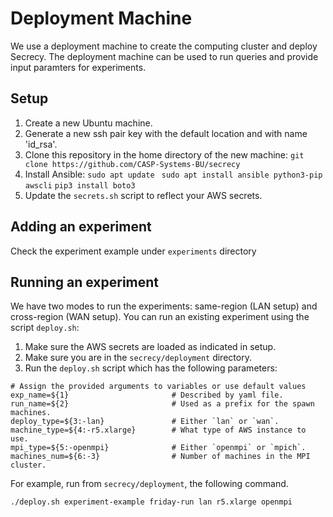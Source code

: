 # Deployment Machine
We use a deployment machine to create the computing cluster and deploy Secrecy. The deployment machine can be used to run queries and provide input paramters for experiments. 

## Setup
1. Create a new Ubuntu machine.
2. Generate a new ssh pair key with the default location and with name 'id_rsa'.
3. Clone this repository in the home directory of the new machine:
` git clone https://github.com/CASP-Systems-BU/secrecy `
4. Install Ansible: 
` sudo apt update `
` sudo apt install ansible python3-pip awscli`
` pip3 install boto3 `
5. Update the `secrets.sh` script to reflect your AWS secrets.

## Adding an experiment 
Check the experiment example under `experiments` directory

## Running an experiment
We have two modes to run the experiments: same-region (LAN setup) and cross-region (WAN setup). You can run an existing experiment using the script `deploy.sh`:
1. Make sure the AWS secrets are loaded as indicated in setup.
2. Make sure you are in the `secrecy/deployment` directory.
3. Run the `deploy.sh` script which has the following parameters:
```
# Assign the provided arguments to variables or use default values
exp_name=${1}                       # Described by yaml file.
run_name=${2}                       # Used as a prefix for the spawn machines.
deploy_type=${3:-lan}               # Either `lan` or `wan`.
machine_type=${4:-r5.xlarge}        # What type of AWS instance to use.
mpi_type=${5:-openmpi}              # Either `openmpi` or `mpich`.
machines_num=${6:-3}                # Number of machines in the MPI cluster.
```
For example, run from `secrecy/deployment`, the following command.
```
./deploy.sh experiment-example friday-run lan r5.xlarge openmpi
```
